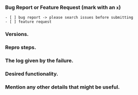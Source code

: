 <!--
IF YOU DON'T FILL OUT THE FOLLOWING INFORMATION YOUR ISSUE MIGHT BE CLOSED WITHOUT INVESTIGATING
-->
### Bug Report or Feature Request (mark with an `x`)
```
- [ ] bug report -> please search issues before submitting
- [ ] feature request
```

### Versions.
<!--
Output from: `ng --version`.
If nothing, output from: `node --version` and `npm --version`.
  Windows (7/8/10). Linux (incl. distribution). macOS (El Capitan? Sierra?)
-->


### Repro steps.
<!--
Simple steps to reproduce this bug.
Please include: commands run, packages added, related code changes.
A link to a sample repo would help too.
-->


### The log given by the failure.
<!-- Normally this include a stack trace and some more information. -->


### Desired functionality.
<!--
What would like to see implemented?
What is the usecase?
-->


### Mention any other details that might be useful.
<!-- Please include a link to the repo if this is related to an OSS project. -->